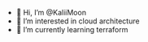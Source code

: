 - 👋 Hi, I’m @KaliiMoon
- 👀 I’m interested in cloud architecture
- 🌱 I’m currently learning terraform


<!---
KaliiMoon/KaliiMoon is a ✨ special ✨ repository because its `README.md` (this file) appears on your GitHub profile.
You can click the Preview link to take a look at your changes.
--->
